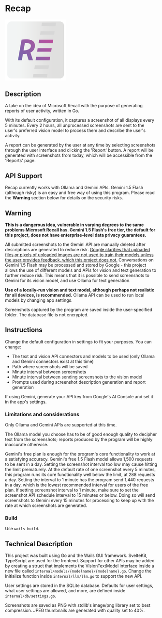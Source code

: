 # Recap

<img src="/assets/appicon.png" width="40%">

## Description

A take on the idea of Microsoft Recall with the purpose of generating reports of user activity, written in Go.

With its default configuration, it captures a screenshot of all displays every 5 minutes. Every 2 hours, all unprocessed screenshots are sent to the user's preferred vision model to process them and describe the user's activity.

A report can be generated by the user at any time by selecting screenshots through the user interface and clicking the 'Report' button. A report will be generated with screenshots from today, which will be accessible from the 'Reports' page.

## API Support

Recap currently works with Ollama and Gemini APIs. Gemini 1.5 Flash (although risky) is an easy and free way of using this program. Please read the **Warning** section below for details on the security risks.

## Warning

__This is a dangerous idea, vulnerable in varying degrees to the same problems Microsoft Recall has. Gemini 1.5 Flash's free tier, the default for this project, does not have enterprise-level data privacy guarantees.__

All submitted screenshots to the Gemini API are manually deleted after descriptions are generated to reduce risk. [Google clarifies that uploaded files or pixels of uploaded images are not used to train their models unless the user provides feedback, which this project does not.](https://support.google.com/gemini/answer/13594961?hl=en#uploaded_images) Conversations on Gemini 1.5 Flash may be processed and stored by Google - this project allows the use of different models and APIs for vision and text generation to further reduce risk. This means that it is possible to send screenshots to Gemini for its vision model, and use Ollama for text generation.

__Use of a locally-run vision and text model, although perhaps not realistic for all devices, is recommended.__ Ollama API can be used to run local models by changing app settings.

Screenshots captured by the program are saved inside the user-specified folder. The database file is not encrypted.

## Instructions

Change the default configuration in settings to fit your purposes. You can change:
 - The text and vision API connectors and models to be used (only Ollama and Gemini connectors exist at this time)
 - Path where screenshots will be saved
 - Minute interval between screenshots
 - Minute interval between sending screenshots to the vision model
 - Prompts used during screenshot description generation and report generation

If using Gemini, generate your API key from Google's AI Console and set it in the app's settings.

### Limitations and considerations

Only Ollama and Gemini APIs are supported at this time.

The Ollama model you choose has to be of good enough quality to decipher text from the screenshots; reports produced by the program will be highly inaccurate otherwise.

Gemini's free plan is enough for the program's core functionality to work at a satisfying accuracy. Gemini's free 1.5 Flash model allows 1,500 requests to be sent in a day. Setting the screenshot interval too low may cause hitting the limit prematurely. At the default rate of one screenshot every 5 minutes, this program runs its core functionality well below the limit, at 288 requests a day. Setting the interval to 1 minute has the program send 1,440 requests in a day, which is the lowest recommended interval for users of the free plan. If setting screenshot interval to 1 minute, make sure to set the screenshot API schedule interval to 15 minutes or below. Doing so will send screenshots to Gemini every 15 minutes for processing to keep up with the rate at which screenshots are generated.

### Build

Use `wails build`.

## Technical Description

This project was built using Go and the Wails GUI framework. SvelteKit, TypeScript are used for the frontend. Support for other APIs may be added by creating a struct that implements the VisionTextModel interface inside a new file called `internal/models/{modelname}/{modelname}.go`. Change the Initialize function inside `internal/llm/llm.go` to support the new API.

User settings are stored in the SQLite database. Defaults for user settings, what user settings are allowed, and more, are defined inside `internal/db/settings.go`.

Screenshots are saved as PNG with stdlib's image/png library set to best compression. JPEG thumbnails are generated with quality set to 40%.